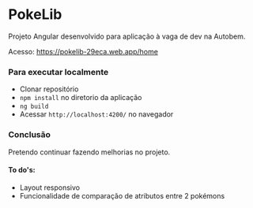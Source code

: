 # PokeLib

Projeto Angular desenvolvido para aplicação à vaga de dev na Autobem.

Acesso: https://pokelib-29eca.web.app/home

### Para executar localmente  
 - Clonar repositório
 - `npm install` no diretorio da aplicação
 - `ng build`
 - Acessar `http://localhost:4200/` no navegador
 
### Conclusão  

Pretendo continuar fazendo melhorias no projeto. 

#### To do's:  
- Layout responsivo
- Funcionalidade de comparação de atributos entre 2 pokémons
